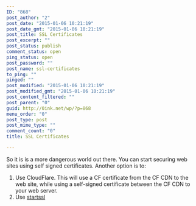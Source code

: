 ```yaml
---
ID: "868"
post_author: "2"
post_date: "2015-01-06 10:21:19"
post_date_gmt: "2015-01-06 10:21:19"
post_title: SSL Certificates
post_excerpt: ""
post_status: publish
comment_status: open
ping_status: open
post_password: ""
post_name: ssl-certificates
to_ping: ""
pinged: ""
post_modified: "2015-01-06 10:21:19"
post_modified_gmt: "2015-01-06 10:21:19"
post_content_filtered: ""
post_parent: "0"
guid: http://0ink.net/wp/?p=868
menu_order: "0"
post_type: post
post_mime_type: ""
comment_count: "0"
title: SSL Certificates

---
```


So it is is a more dangerous world out there. You can start securing web sites using self signed certificates. Another option is to:

1.  Use CloudFlare. This will use a CF certificate from the CF CDN to the web site, while using a self-signed certificate between the CF CDN to your web server.
2.  Use [startssl](https://www.startssl.com/)
